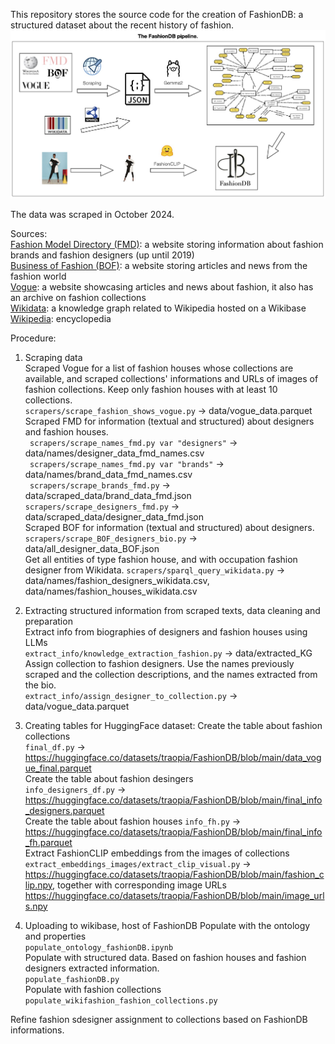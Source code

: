 This repository stores the source code for the creation of FashionDB: a structured dataset about the recent history of fashion.<br/>
![alt text](img/fashion_DB_pipeline.jpg)

The data was scraped in October 2024.<br/>

Sources: <br/>
[Fashion Model Directory (FMD)](https://www.fashionmodeldirectory.com): a website storing information about fashion brands and fashion designers (up until 2019)<br/>
[Business of Fashion (BOF)](https://www.businessoffashion.com): a website storing articles and news from the fashion world<br/>
[Vogue](https://www.vogue.com): a website showcasing articles and news about fashion, it also has an archive on fashion collections<br/>
[Wikidata](https://www.wikidata.org/wiki/Wikidata:Main_Page): a knowledge graph related to Wikipedia hosted on a Wikibase <br/>
[Wikipedia](https://en.wikipedia.org/wiki/Main_Page): encyclopedia<br/>

Procedure:<br/>
1. Scraping data<br/>
Scraped Vogue for a list of fashion houses whose collections are available, and scraped collections' informations and URLs of images of fashion collections. Keep only fashion houses with at least 10 collections.<br/>
``` scrapers/scrape_fashion_shows_vogue.py ``` → data/vogue_data.parquet <br/>
Scraped FMD for information (textual and structured) about designers and fashion houses. <br/>
``` scrapers/scrape_names_fmd.py var "designers"``` →  data/names/designer_data_fmd_names.csv <br/>
``` scrapers/scrape_names_fmd.py var "brands"``` → data/names/brand_data_fmd_names.csv<br/>
``` scrapers/scrape_brands_fmd.py``` → data/scraped_data/brand_data_fmd.json <br/>
```scrapers/scrape_designers_fmd.py``` → data/scraped_data/designer_data_fmd.json <br/>
Scraped BOF for information (textual and structured) about designers. <br/>
```scrapers/scrape_BOF_designers_bio.py``` → data/all_designer_data_BOF.json <br/>
Get all entities of type fashion house, and with occupation fashion designer from Wikidata. 
```scrapers/sparql_query_wikidata.py``` → data/names/fashion_designers_wikidata.csv, data/names/fashion_houses_wikidata.csv


2. Extracting structured information from scraped texts, data cleaning and preparation <br/>
Extract info from biographies of designers and fashion houses using LLMs<br/>
```extract_info/knowledge_extraction_fashion.py``` → data/extracted_KG <br/>
Assign collection to fashion designers. Use the names previously scraped and the collection descriptions, and the names extracted from the bio. <br/>
```extract_info/assign_designer_to_collection.py``` → data/vogue_data.parquet<br/>


3. Creating tables for HuggingFace dataset: 
Create the table about fashion collections <br/>
```final_df.py``` → https://huggingface.co/datasets/traopia/FashionDB/blob/main/data_vogue_final.parquet <br/>
Create the table about fashion desingers<br/>
```info_designers_df.py```  → https://huggingface.co/datasets/traopia/FashionDB/blob/main/final_info_designers.parquet  <br/>
Create the table about fashion houses
```info_fh.py```  →  https://huggingface.co/datasets/traopia/FashionDB/blob/main/final_info_fh.parquet <br/>
Extract FashionCLIP embeddings from the images of collections<br/>
```extract_embeddings_images/extract_clip_visual.py``` → https://huggingface.co/datasets/traopia/FashionDB/blob/main/fashion_clip.npy, together with corresponding image URLs https://huggingface.co/datasets/traopia/FashionDB/blob/main/image_urls.npy  <br/>


4. Uploading to wikibase, host of FashionDB
Populate with the ontology and properties<br/>
```populate_ontology_fashionDB.ipynb``` <br/>
Populate with structured data. Based on fashion houses and fashion designers extracted information.<br/>
```populate_fashionDB.py``` <br/>
Populate with fashion collections<br/>
```populate_wikifashion_fashion_collections.py``` <br/>

Refine fashion sdesigner assignment to collections based on FashionDB informations. <br>



